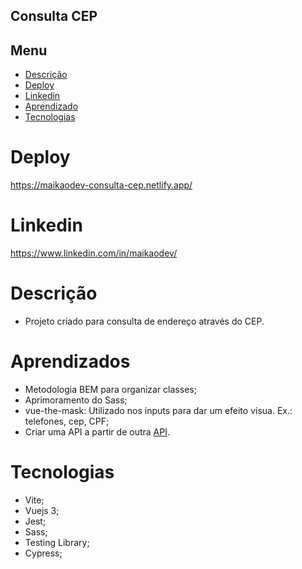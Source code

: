 ## Consulta CEP

## Menu

  * [Descrição](#Descrição)
  * [Deploy](#Deploy)
  * [Linkedin](#Linkedin)
  * [Aprendizado](#Aprendizado)
  * [Tecnologias](#Tecnologias)

# Deploy

https://maikaodev-consulta-cep.netlify.app/

# Linkedin

https://www.linkedin.com/in/maikaodev/

# Descrição

- Projeto criado para consulta de endereço através do CEP. 

# Aprendizados 

 - Metodologia BEM para organizar classes;
 - Aprimoramento do Sass;
 - vue-the-mask: Utilizado nos inputs para dar um efeito visua. Ex.: telefones, cep, CPF;
 - Criar uma API a partir de outra [API](https://github.com/maikaodev/_api_consulta_cep).

 # Tecnologias
 
 - Vite;
 - Vuejs 3;
 - Jest;
 - Sass;
 - Testing Library;
 - Cypress;

